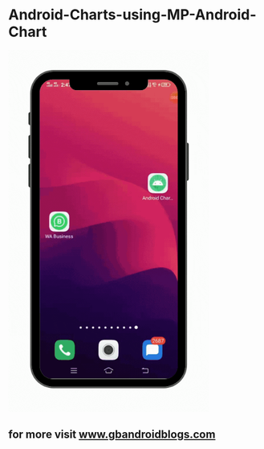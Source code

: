 # Android-Charts-using-MP-Android-Chart

<img src="Copy of Copy of Copy of Copy of Copy of Untitled Design (12).gif" width="400">

## for more visit www.gbandroidblogs.com
